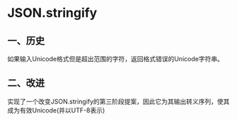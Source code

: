 # JSON.stringify

## 一、历史
如果输入Unicode格式但是超出范围的字符，返回格式错误的Unicode字符串。

## 二、改进
实现了一个改变JSON.stringify的第三阶段提案，因此它为其输出转义序列，使其成为有效Unicode(并以UTF-8表示)